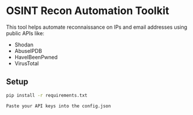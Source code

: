 # OSINT Recon Automation Toolkit

This tool helps automate reconnaissance on IPs and email addresses using public APIs like:
- Shodan
- AbuseIPDB
- HaveIBeenPwned
- VirusTotal

## Setup

```bash
pip install -r requirements.txt

Paste your API keys into the config.json